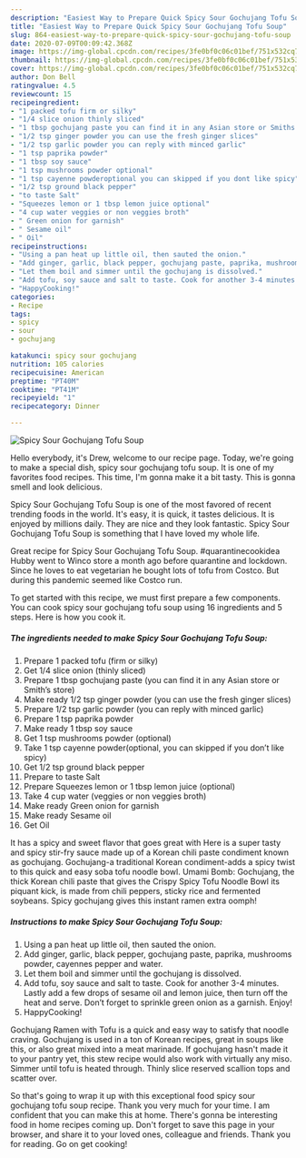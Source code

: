 ```yaml
---
description: "Easiest Way to Prepare Quick Spicy Sour Gochujang Tofu Soup"
title: "Easiest Way to Prepare Quick Spicy Sour Gochujang Tofu Soup"
slug: 864-easiest-way-to-prepare-quick-spicy-sour-gochujang-tofu-soup
date: 2020-07-09T00:09:42.368Z
image: https://img-global.cpcdn.com/recipes/3fe0bf0c06c01bef/751x532cq70/spicy-sour-gochujang-tofu-soup-recipe-main-photo.jpg
thumbnail: https://img-global.cpcdn.com/recipes/3fe0bf0c06c01bef/751x532cq70/spicy-sour-gochujang-tofu-soup-recipe-main-photo.jpg
cover: https://img-global.cpcdn.com/recipes/3fe0bf0c06c01bef/751x532cq70/spicy-sour-gochujang-tofu-soup-recipe-main-photo.jpg
author: Don Bell
ratingvalue: 4.5
reviewcount: 15
recipeingredient:
- "1 packed tofu firm or silky"
- "1/4 slice onion thinly sliced"
- "1 tbsp gochujang paste you can find it in any Asian store or Smiths store"
- "1/2 tsp ginger powder you can use the fresh ginger slices"
- "1/2 tsp garlic powder you can reply with minced garlic"
- "1 tsp paprika powder"
- "1 tbsp soy sauce"
- "1 tsp mushrooms powder optional"
- "1 tsp cayenne powderoptional you can skipped if you dont like spicy"
- "1/2 tsp ground black pepper"
- "to taste Salt"
- "Squeezes lemon or 1 tbsp lemon juice optional"
- "4 cup water veggies or non veggies broth"
- " Green onion for garnish"
- " Sesame oil"
- " Oil"
recipeinstructions:
- "Using a pan heat up little oil, then sauted the onion."
- "Add ginger, garlic, black pepper, gochujang paste, paprika, mushrooms powder, cayennes pepper and water."
- "Let them boil and simmer until the gochujang is dissolved."
- "Add tofu, soy sauce and salt to taste. Cook for another 3-4 minutes. Lastly add a few drops of sesame oil and lemon juice, then turn off the heat and serve. Don’t forget to sprinkle green onion as a garnish. Enjoy!"
- "HappyCooking!"
categories:
- Recipe
tags:
- spicy
- sour
- gochujang

katakunci: spicy sour gochujang 
nutrition: 105 calories
recipecuisine: American
preptime: "PT40M"
cooktime: "PT41M"
recipeyield: "1"
recipecategory: Dinner

---
```



![Spicy Sour Gochujang Tofu Soup](https://img-global.cpcdn.com/recipes/3fe0bf0c06c01bef/751x532cq70/spicy-sour-gochujang-tofu-soup-recipe-main-photo.jpg)

Hello everybody, it's Drew, welcome to our recipe page. Today, we're going to make a special dish, spicy sour gochujang tofu soup. It is one of my favorites food recipes. This time, I'm gonna make it a bit tasty. This is gonna smell and look delicious.

Spicy Sour Gochujang Tofu Soup is one of the most favored of recent trending foods in the world. It's easy, it is quick, it tastes delicious. It is enjoyed by millions daily. They are nice and they look fantastic. Spicy Sour Gochujang Tofu Soup is something that I have loved my whole life.

Great recipe for Spicy Sour Gochujang Tofu Soup. #quarantinecookidea Hubby went to Winco store a month ago before quarantine and lockdown. Since he loves to eat vegetarian he bought lots of tofu from Costco. But during this pandemic seemed like Costco run.


To get started with this recipe, we must first prepare a few components. You can cook spicy sour gochujang tofu soup using 16 ingredients and 5 steps. Here is how you cook it.

<!--inarticleads1-->

##### The ingredients needed to make Spicy Sour Gochujang Tofu Soup:

1. Prepare 1 packed tofu (firm or silky)
1. Get 1/4 slice onion (thinly sliced)
1. Prepare 1 tbsp gochujang paste (you can find it in any Asian store or Smith’s store)
1. Make ready 1/2 tsp ginger powder (you can use the fresh ginger slices)
1. Prepare 1/2 tsp garlic powder (you can reply with minced garlic)
1. Prepare 1 tsp paprika powder
1. Make ready 1 tbsp soy sauce
1. Get 1 tsp mushrooms powder (optional)
1. Take 1 tsp cayenne powder(optional, you can skipped if you don’t like spicy)
1. Get 1/2 tsp ground black pepper
1. Prepare to taste Salt
1. Prepare Squeezes lemon or 1 tbsp lemon juice (optional)
1. Take 4 cup water (veggies or non veggies broth)
1. Make ready  Green onion for garnish
1. Make ready  Sesame oil
1. Get  Oil


It has a spicy and sweet flavor that goes great with Here is a super tasty and spicy stir-fry sauce made up of a Korean chili paste condiment known as gochujang. Gochujang-a traditional Korean condiment-adds a spicy twist to this quick and easy soba tofu noodle bowl. Umami Bomb: Gochujang, the thick Korean chili paste that gives the Crispy Spicy Tofu Noodle Bowl its piquant kick, is made from chili peppers, sticky rice and fermented soybeans. Spicy gochujang gives this instant ramen extra oomph! 

<!--inarticleads2-->

##### Instructions to make Spicy Sour Gochujang Tofu Soup:

1. Using a pan heat up little oil, then sauted the onion.
1. Add ginger, garlic, black pepper, gochujang paste, paprika, mushrooms powder, cayennes pepper and water.
1. Let them boil and simmer until the gochujang is dissolved.
1. Add tofu, soy sauce and salt to taste. Cook for another 3-4 minutes. Lastly add a few drops of sesame oil and lemon juice, then turn off the heat and serve. Don’t forget to sprinkle green onion as a garnish. Enjoy!
1. HappyCooking!


Gochujang Ramen with Tofu is a quick and easy way to satisfy that noodle craving. Gochujang is used in a ton of Korean recipes, great in soups like this, or also great mixed into a meat marinade. If gochujang hasn&#39;t made it to your pantry yet, this stew recipe would also work with virtually any miso. Simmer until tofu is heated through. Thinly slice reserved scallion tops and scatter over. 

So that's going to wrap it up with this exceptional food spicy sour gochujang tofu soup recipe. Thank you very much for your time. I am confident that you can make this at home. There's gonna be interesting food in home recipes coming up. Don't forget to save this page in your browser, and share it to your loved ones, colleague and friends. Thank you for reading. Go on get cooking!
